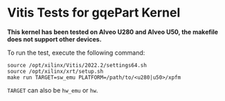 # Vitis Tests for gqePart Kernel

**This kernel has been tested on Alveo U280 and Alveo U50, the makefile does not support other devices.**

To run the test, execute the following command:

```
source /opt/xilinx/Vitis/2022.2/settings64.sh
source /opt/xilinx/xrt/setup.sh
make run TARGET=sw_emu PLATFORM=/path/to/<u280|u50>/xpfm
```

`TARGET` can also be `hw_emu` or `hw`.
